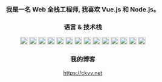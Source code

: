 <h3 align="center">
   我是一名 Web 全栈工程师, 我喜欢 Vue.js 和 Node.js。
</h3>
<h3 align="center">语言 & 技术栈</h3>
<p align="center">
<img height="20" src="https://img.shields.io/badge/JavaScript-F7DF1E.svg?style=for-the-badge&logo=JavaScript&logoColor=black">
<img height="20" src="https://img.shields.io/badge/TypeScript-3178C6.svg?style=for-the-badge&logo=TypeScript&logoColor=white">
<img height="20" src="https://img.shields.io/badge/Node.js-5FA04E.svg?style=for-the-badge&logo=nodedotjs&logoColor=white">
<img height="20" src="https://img.shields.io/badge/Vue.js-4FC08D.svg?style=for-the-badge&logo=vuedotjs&logoColor=white">
<img height="20" src="https://img.shields.io/badge/Tailwind%20CSS-06B6D4.svg?style=for-the-badge&logo=Tailwind-CSS&logoColor=white">
<img height="20" src="https://img.shields.io/badge/Koa-33333D.svg?style=for-the-badge&logo=Koa&logoColor=white">
<img height="20" src="https://img.shields.io/badge/NestJS-E0234E.svg?style=for-the-badge&logo=NestJS&logoColor=white">
<img height="20" src="https://img.shields.io/badge/Nuxt-00DC82.svg?style=for-the-badge&logo=Nuxt&logoColor=white">
<img height="20" src="https://img.shields.io/badge/PostgreSQL-4169E1.svg?style=for-the-badge&logo=PostgreSQL&logoColor=white">
<img height="20" src="https://img.shields.io/badge/NGINX-009639.svg?style=for-the-badge&logo=NGINX&logoColor=white">
<img height="20" src="https://img.shields.io/badge/Docker-2496ED.svg?style=for-the-badge&logo=Docker&logoColor=white">
<img height="20" src="https://img.shields.io/badge/Git-F05032.svg?style=for-the-badge&logo=Git&logoColor=white">
<img height="20" src="https://img.shields.io/badge/Electron-47848F.svg?style=for-the-badge&logo=Electron&logoColor=white">
<img height="20" src="https://img.shields.io/badge/Tauri-24C8D8.svg?style=for-the-badge&logo=Tauri&logoColor=white">
</p>

<h3 align="center">我的博客</h3>
<p align="center">
  <a href="https://ckvv.net/" target="_blank">https://ckvv.net</a>
</p>
